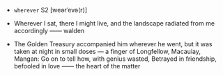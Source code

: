 - `wherever` S2 [weərˈevə(r)]



-  Wherever I sat, there I might live, and the landscape radiated from me accordingly —— walden

-  The Golden Treasury accompanied him wherever he went, but it was taken at night in small doses — a finger of Longfellow, Macauiay, Mangan: Go on to tell how, with genius wasted, Betrayed in friendship, befooled in love  —— the heart of the matter